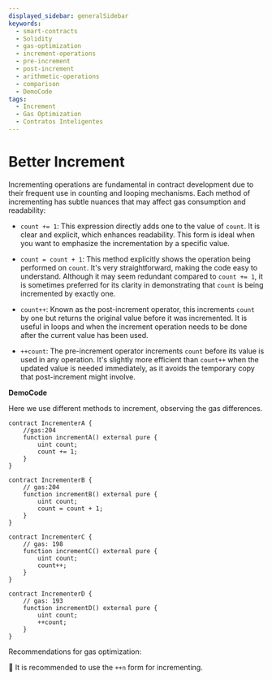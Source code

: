 ```yaml
---
displayed_sidebar: generalSidebar
keywords:
  - smart-contracts
  - Solidity
  - gas-optimization
  - increment-operations
  - pre-increment
  - post-increment
  - arithmetic-operations
  - comparison
  - DemoCode
tags:
  - Increment
  - Gas Optimization
  - Contratos Inteligentes
---
```


# Better Increment

Incrementing operations are fundamental in contract development due to their frequent use in counting and looping mechanisms. Each method of incrementing has subtle nuances that may affect gas consumption and readability:

- `count += 1`: This expression directly adds one to the value of `count`. It is clear and explicit, which enhances readability. This form is ideal when you want to emphasize the incrementation by a specific value.

- `count = count + 1`: This method explicitly shows the operation being performed on `count`. It's very straightforward, making the code easy to understand. Although it may seem redundant compared to `count += 1`, it is sometimes preferred for its clarity in demonstrating that `count` is being incremented by exactly one.

- `count++`: Known as the post-increment operator, this increments `count` by one but returns the original value before it was incremented. It is useful in loops and when the increment operation needs to be done after the current value has been used.

- `++count`: The pre-increment operator increments `count` before its value is used in any operation. It's slightly more efficient than `count++` when the updated value is needed immediately, as it avoids the temporary copy that post-increment might involve.

**DemoCode**

Here we use different methods to increment, observing the gas differences.

```solidity
contract IncrementerA {
    //gas:204
    function incrementA() external pure {
        uint count;
        count += 1;
    }
}

contract IncrementerB {
    // gas:204
    function incrementB() external pure {
        uint count;
        count = count + 1;
    }
}

contract IncrementerC {
    // gas: 198
    function incrementC() external pure {
        uint count;
        count++;
    }
}

contract IncrementerD {
    // gas: 193
    function incrementD() external pure {
        uint count;
        ++count;
    }
}
```

Recommendations for gas optimization:

🌟 It is recommended to use the `++n` form for incrementing.
